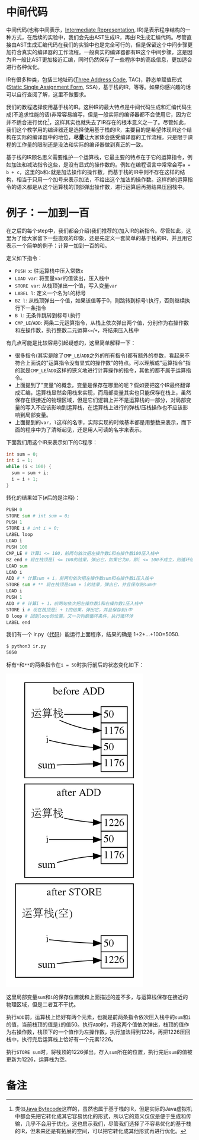 # 中间代码

中间代码(也称中间表示，[Intermediate Representation](https://en.wikipedia.org/wiki/Intermediate_representation), IR)是表示程序结构的一种方式，在后续的实验中，我们会先由AST生成IR，再由IR生成汇编代码。尽管直接由AST生成汇编代码在我们的实验中也是完全可行的，但是保留这个中间步骤更加符合真实的编译器的工作流程。一般真实的编译器都有IR这个中间步骤，这是因为IR一般比AST更加接近汇编，同时仍然保存了一些程序中的高级信息，更加适合进行各种优化。

IR有很多种类，包括三地址码([Three Address Code](https://en.wikipedia.org/wiki/Three-address_code), TAC)，静态单赋值形式([Static Single Assignment Form](https://en.wikipedia.org/wiki/Static_single_assignment_form), SSA)，基于栈的IR，等等。如果你感兴趣的话可以自行查阅了解，这里不做要求。

我们的教程选择使用基于栈的IR。这种IR的最大特点是中间代码生成和汇编代码生成(不追求性能的话)非常容易编写，但是一般实际的编译器都不会使用它，因为它并不适合进行优化[^1]，这样其实也就失去了IR存在的根本意义之一了。尽管如此，我们这个教学用的编译器还是选择使用基于栈的IR，主要目的是希望体现IR这个结构在实际的编译器中的地位，**尽量**让大家体会感受编译器的工作流程，只是限于课程的工作量的限制还是没法和实际的编译器做到真正的一致。

基于栈的IR顾名思义需要维护一个运算栈，它最主要的特点在于它的运算指令，例如加法和减法指令这些，是没有显式的操作数的。例如在编程语言中常常会写`a = b + c`，这里的`b`和`c`就是加法操作的操作数，而基于栈的IR中则不存在这样的结构，相当于只用一个加号来表示加法，不给出这个加法的操作数。这样的的运算指令的语义都是从这个运算栈的顶部弹出操作数，进行运算后再把结果压回栈中。

# 例子：一加到一百

在之后的每个step中，我们都会介绍(我们推荐的)加入IR的新指令。尽管如此，这里为了给大家留下一些直观的印象，还是先定义一套简单的基于栈的IR，并且用它表示一个简单的例子：计算一加到一百的和。

定义如下指令：

- `PUSH x`: 往运算栈中压入常数`x`
- `LOAD var`: 将变量`var`的值读出，压入栈中
- `STORE var`: 从栈顶弹出一个值，写入变量`var`
- `LABEL l`: 定义一个名为`l`的标号
- `BZ l`: 从栈顶弹出一个值，如果该值等于0，则跳转到标号`l`执行，否则继续执行下一条指令
- `B l`: 无条件跳转到标号`l`执行
- `CMP_LE`/`ADD`: 两条二元运算指令，从栈上依次弹出两个值，分别作为右操作数和左操作数，执行整数二元运算`<=`/`+`，将结果压入栈中

有几点可能是比较容易引起疑惑的，这里简单解释一下：

- 很多指令(其实是除了`CMP_LE`/`ADD`之外的所有指令)都有额外的参数，看起来不符合上面说的"运算指令没有显式的操作数"的特点。可以理解成"运算指令"指的就是`CMP_LE`/`ADD`这样的狭义地进行计算操作的指令，其他的都不属于运算指令。
- 上面提到了"变量"的概念，变量是保存在哪里的呢？假如要把这个IR最终翻译成汇编，运算栈显然会用栈来实现，而局部变量其实也只能保存在栈上，虽然保存在很接近的物理区域，但是它们逻辑上并不是运算栈的一部分，对局部变量的写入不应该影响到运算栈，在运算栈上进行的弹栈/压栈操作也不应该影响到局部变量。
- 上面提到的`var`，`l`这样的名字，实际实现的时候基本都是用整数来表示，而下面的程序中为了清晰起见，还是用人可读的名字来表示。

下面我们用这个IR来表示如下的C程序：

```c
int sum = 0;
int i = 1;
while (i < 100) {
  sum = sum + i;
  i = i + 1;
}
```

转化的结果如下(`#`后的是注释)：

```python
PUSH 0
STORE sum # int sum = 0;
PUSH 1
STORE i # int i = 0;
LABEL loop
LOAD i
PUSH 100
CMP_LE # 计算i <= 100，前两句依次把左操作数i和右操作数100压入栈中
BZ end # 现在栈顶是i <= 100的结果，弹出它，如果它为0，即i <= 100不成立，则循环结束，否则进入循环体(下一条指令)
LOAD sum
LOAD i
ADD # * 计算sum + i，前两句依次把左操作数sum和右操作数i压入栈中
STORE sum # ** 现在栈顶是sum + i的结果，弹出它，并且保存到sum中
LOAD i
PUSH 1
ADD # # 计算i + 1，前两句依次把左操作数i和右操作数1压入栈中
STORE i # 现在栈顶是i + 1的结果，弹出它，并且保存到i中
B loop # 回到loop的位置，又一次判断循环条件，执行循环体
LABEL end
```

我们有一个 ir.py（[代码](https://github.com/decaf-lang/minidecaf-tutorial-code/blob/master/step0/ir.py)）能运行上面程序，结果的确是 1+2+...+100=5050.

```bash
$ python3 ir.py
5050
```

标有`*`和`**`的两条指令在`i = 50`时执行前后的状态变化如下：

![](./pics/example.png)

这里局部变量`sum`和`i`的保存位置就和上面描述的差不多，与运算栈保存在接近的物理区域，但是二者互不干扰。

执行`ADD`前，运算栈上恰好有两个元素，也就是前两条指令依次压入栈中的`sum`和`i`的值，当前栈顶的值是`i`的值50。执行`ADD`时，将这两个值依次弹出，栈顶的值作为右操作数，栈顶下的一个值作为左操作数，执行加法得到1226，再把1226压回栈中，执行完后运算栈上恰好有一个元素1226。

执行`STORE sum`时，将栈顶的1226弹出，存入`sum`所在的位置，执行完后`sum`的值被更新为1226，运算栈为空。

# 备注

[^1]: 类似[Java Bytecode](https://en.wikipedia.org/wiki/Java_bytecode)这样的，虽然也属于基于栈的IR，但是实际的Java虚拟机中都会先把它转化成其它容易优化的形式，所以它的意义仅仅是便于生成和传输，几乎不会用于优化。这也启示我们，尽管我们选择了不容易优化的基于栈的IR，但未来还是有拓展的空间，可以把它转化成其他形式再进行优化。
